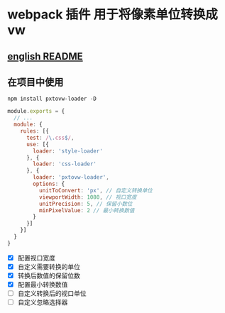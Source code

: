 # webpack 插件 用于将像素单位转换成 vw
## [english README](./README_EN.md)
## 在项目中使用

```npm
npm install pxtovw-loader -D
```

```javascript
module.exports = {
  // ...
  module: {
    rules: [{
      test: /\.css$/,
      use: [{
        loader: 'style-loader'
      }, {
        loader: 'css-loader'
      }, {
        loader: 'pxtovw-loader',
        options: {
          unitToConvert: 'px', // 自定义转换单位
          viewportWidth: 1080, // 视口宽度
          unitPrecision: 5, // 保留小数位
          minPixelValue: 2 // 最小转换数值
        }
      }]
    }]
  }
}
```

- [x] 配置视口宽度
- [x] 自定义需要转换的单位
- [x] 转换后数值的保留位数
- [x] 配置最小转换数值
- [ ] 自定义转换后的视口单位
- [ ] 自定义忽略选择器
